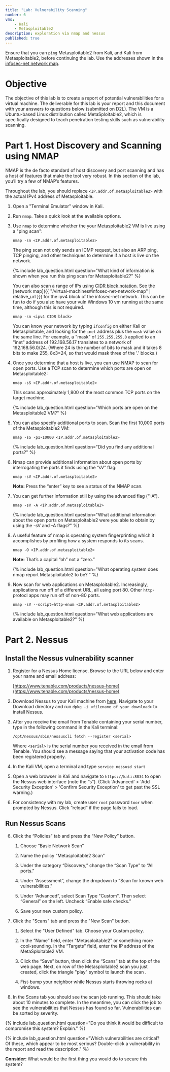 ```yaml
---
title: "Lab: Vulnerability Scanning"
number: 6
vms:
    - Kali
    - Metasploitable2
description: exploration via nmap and nessus
published: true
---
```



<div class='alert alert-warning'>Ensure that you can <code>ping</code> Metasploitable2 from Kali, and Kali from Metasploitable2, before continuing the lab. 
Use the addresses shown in the <a href='{{'/labs/virtual-machines#infosec-net-network-map' | relative_url }}'>infosec-net network map</a>.</div>

# Objective

The objective of this lab is to create a report of potential vulnerabilities for a virtual machine. The deliverable for this lab is your report and this document with your answers to questions below (submitted on D2L). 
The VM is a Ubuntu-based Linux distribution called MetaSploitable2, which is specifically designed to teach penetration testing skills such as vulnerability scanning.





# Part 1. Host Discovery and Scanning using NMAP

NMAP is the de facto standard of host discovery and port scanning and has a host of features that make the tool very robust. In this section of the lab, you’ll try a few of NMAP’s features.

<div class='alert alert-info'>Throughout the lab, you should replace <code>&lt;IP.addr.of.metasploitable2&gt;</code> with the actual IPv4 address of Metasploitable.</div>

1.	Open a "Terminal Emulator" window in Kali.
2.	Run `nmap`. Take a quick look at the available options.
3.	Use `nmap` to determine whether the your Metasploitable2 VM is live using a "ping scan":

        nmap -sn <IP.addr.of.metasploitable2>
       
    The ping scan not only sends an ICMP request, but also an ARP ping, TCP pinging, and other techniques to determine if a host is live on the network.

    {% include lab_question.html question="What kind of information is shown when you run this ping scan for Metasploitable2?" %}
    
    You can also scan a range of IPs using [CIDR block notation](https://en.wikipedia.org/wiki/Classless_Inter-Domain_Routing#CIDR_notation). 
	See the [network map]({{ "/virtual-machines#infosec-net-network-map" | relative_url }}) for the ipv4 block of the infosec-net network. 
    This can be fun to do if you also have your vuln Windows 10 vm running at the same time, although this is not required.

        nmap -sn <ipv4 CIDR block>
		
	You can know your network by typing `ifconfig` on either Kali or Metasploitable, and looking for the `inet` address plus the `mask` value on the same line. 
	For example, a "mask" of `255.255.255.0` applied to an "inet" address of 192.168.56.17 translates to a network of 192.168.56.0/24. 
    (Where 24 is the number of bits to mask and it takes 8 bits to make 255, 8x3=24, so that would mask three of the '.' blocks.) 


5.	Once you determine that a host is live, you can use NMAP to scan for open ports. Use a TCP scan to determine which ports are open on Metasploitable2:

        nmap -sS <IP.addr.of.metasploitable2>

    This scans approximately 1,800 of the most common TCP ports on the target machine.

    {% include lab_question.html question="Which ports are open on the Metasploitable2 VM?" %}

    

6.	You can also specify additional ports to scan. Scan the first 10,000 ports of the Metasploitable2 VM:

        nmap -sS -p1-10000 <IP.addr.of.metasploitable2>

    {% include lab_question.html question="Did you find any additional ports?" %}

    
    
7.	Nmap can provide additional information about open ports by interrogating the ports it finds using the “sV” flag:

        nmap -sV <IP.addr.of.metasploitable2>

    **Note:** Press the “enter” key to see a status of the NMAP scan.

    
    
8.	You can get further information still by using the advanced flag (“-A”).

        nmap -sV -A <IP.addr.of.metasploitable2>
        
    {% include lab_question.html question="What additional information about the open ports on Metasploitable2 were you able to obtain by using the -sV and -A flags?" %}
    
    
    
    
9.	A useful feature of nmap is operating system fingerprinting which it accomplishes by profiling how a system responds to its scans. 

        nmap -O <IP.addr.of.metasploitable2>

    **Note:** That’s a capital “oh” not a “zero.”
    
    {% include lab_question.html question="What operating system does nmap report Metasploitable2 to be? " %}

    
10.	Now scan for web applications on Metasploitable2. Increasingly, applications run off of a different URL, all using port 80. Other `http`-protocl apps may run off of non-80 ports.

        nmap -sV --script=http-enum <IP.addr.of.metasploitable2>

    {% include lab_question.html question="What web applications are available on Metasploitable2?" %}
        
    
    
    
# Part 2. Nessus


## Install the Nessus vulnerability scanner

1.	Register for a Nessus Home license. Browse to the URL below and enter your name and email address:
    
    [https://www.tenable.com/products/nessus-home](https://www.tenable.com/products/nessus-home)

2.	Download Nessus to your Kali machine from [here](https://www.tenable.com/products/nessus/select-your-operating-system#tos). 
    Navigate to your Download directory and run `dpkg -i <filename of your download>` to install Nessus. 
    
2.	After you receive the email from Tenable containing your serial number, type in the following command in the Kali terminal:

        /opt/nessus/sbin/nessuscli fetch --register <serial>

    Where `<serial>` is the serial number you received in the email from Tenable. You should see a message saying that your activation code has been registered properly. 

3.	In the Kali VM, open a terminal and type `service nessusd start`

4.	Open a web browser in Kali and navigate to `https://kali:8834` to open the Nessus web interface (note the “s”). (Click 'Advanced' > 'Add Security Exception' > 'Confirm Security Exception' to get past the SSL warning.)

5.	For consistency with my lab, create user `root` password `toor` when prompted by Nessus. Click “reload” if the page fails to load.


## Run Nessus Scans

6.	Click the “Policies” tab and press the “New Policy” button. 

    1.	Choose “Basic Network Scan”
    
    2.	Name the policy “Metasploitable2 Scan”
    
    3.	Under the category “Discovery,” change the “Scan Type” to “All ports.”
	
	1.	Under “Assessment”, change the dropdown to "Scan for known web vulnerabilities."
    
    1.	Under “Advanced”, select Scan Type "Custom". Then select “General” on the left. Uncheck “Enable safe checks.”

	1. 	Save your new custom policy.

7.  Click the "Scans" tab and press the "New Scan" button.

    1. Select the "User Defined" tab. Choose your Custom policy.

    1. In the “Name” field, enter "Metasploitable2" or something more cool-sounding. In the “Targets” field, enter the IP address of the MetaSploitable2 VM.

    1. Click the “Save” button, then click the “Scans” tab at the top of the web page. Next, on row of the Metasploitable2 scan you just created, click the triangle "play" symbol to launch the scan <i class='fa fa-rocket'></i>. 
    
    1. Fist-bump your neighbor <i class='fa fa-hand-rock-o'></i> while Nessus starts throwing rocks at windows.

8.  In the Scans tab you should see the scan job running. This should take about 10 minutes to complete. In the meantime, you can click the job to see the vulnerabilities that Nessus has found so far. Vulnerabilities can be sorted by severity.



{% include lab_question.html question="Do you think it would be difficult to compromise this system? Explain." %}

{% include lab_question.html question="Which vulnerabilities are critical? Of these, which appear to be most serious? Double-click a vulnerability in the report and read the description." %}

<div class='alert alert-success'><strong>Consider:</strong> What would be the first thing you would do to secure this system?</div>

   






